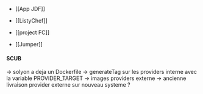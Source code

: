 - [[App JDF]]

- [[ListyChef]]

- [[project FC]]

- [[Jumper]]

#### SCUB

-> solyon a deja un Dockerfile
-> generateTag sur les providers interne avec la variable PROVIDER_TARGET
-> images providers externe
-> ancienne livraison provider externe sur nouveau systeme ?